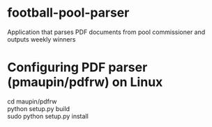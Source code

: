 # football-pool-parser
Application that parses PDF documents from pool commissioner and outputs weekly winners

# Configuring PDF parser (pmaupin/pdfrw) on Linux
cd maupin/pdfrw</br>
python setup.py build</br>
sudo python setup.py install</br>
